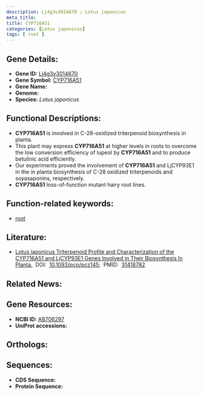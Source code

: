 ```yaml
---
description: Lj4g3v3014670 ; Lotus japonicus
meta_title:
title: CYP716A51
categories: [Lotus japonicus]
tags: [ root ]
---
```


## Gene Details:
- **Gene ID:** [Lj4g3v3014670]()
- **Gene Symbol:** <u>CYP716A51</u>
- **Gene Name:** 
- **Genome:** []()
- **Species:** *Lotus japonicus*

## Functional Descriptions:
   - **CYP716A51** is involved in C-28-oxidized triterpenoid biosynthesis in planta.
   - This plant may express **CYP716A51** at higher levels in roots to overcome the low conversion efficiency of lupeol by **CYP716A51** and to produce betulinic acid efficiently.
   - Our experiments proved the involvement of **CYP716A51** and LjCYP93E1 in the in planta biosynthesis of C-28 oxidized triterpenoids and soyasaponins, respectively.
   - **CYP716A51** loss-of-function mutant hairy root lines.

## Function-related keywords:
   - [root](/tags/root/)

## Literature:
   - [Lotus japonicus Triterpenoid Profile and Characterization of the CYP716A51 and LjCYP93E1 Genes Involved in Their Biosynthesis In Planta.](https://doi.org/10.1093/pcp/pcz145)&nbsp;&nbsp;DOI:&nbsp;&nbsp;[10.1093/pcp/pcz145](https://doi.org/10.1093/pcp/pcz145);&nbsp;&nbsp;PMID:&nbsp;&nbsp;[31418782](https://pubmed.ncbi.nlm.nih.gov/31418782/)

## Related News:

## Gene Resources:
- **NCBI ID:**  [AB706297](https://www.ncbi.nlm.nih.gov/gene/?term=AB706297)
- **UniProt accessions:**  [](https://www.uniprot.org/uniprotkb//entry)

## Orthologs:

## Sequences:
- **CDS Sequence:**
- **Protein Sequence:**
